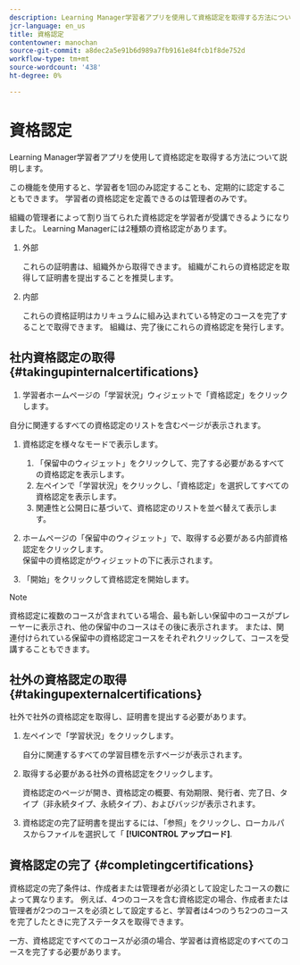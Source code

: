 ```yaml
---
description: Learning Manager学習者アプリを使用して資格認定を取得する方法について説明します。
jcr-language: en_us
title: 資格認定
contentowner: manochan
source-git-commit: a8dec2a5e91b6d989a7fb9161e84fcb1f8de752d
workflow-type: tm+mt
source-wordcount: '438'
ht-degree: 0%

---
```




# 資格認定

Learning Manager学習者アプリを使用して資格認定を取得する方法について説明します。

この機能を使用すると、学習者を1回のみ認定することも、定期的に認定することもできます。 学習者の資格認定を定義できるのは管理者のみです。

組織の管理者によって割り当てられた資格認定を学習者が受講できるようになりました。 Learning Managerには2種類の資格認定があります。

1. 外部

   これらの証明書は、組織外から取得できます。 組織がこれらの資格認定を取得して証明書を提出することを推奨します。

1. 内部

   これらの資格証明はカリキュラムに組み込まれている特定のコースを完了することで取得できます。 組織は、完了後にこれらの資格認定を発行します。

## 社内資格認定の取得 {#takingupinternalcertifications}

1. 学習者ホームページの「学習状況」ウィジェットで「資格認定」をクリックします。

自分に関連するすべての資格認定のリストを含むページが表示されます。

1. 資格認定を様々なモードで表示します。

   1. 「保留中のウィジェット」をクリックして、完了する必要があるすべての資格認定を表示します。
   1. 左ペインで「学習状況」をクリックし、「資格認定」を選択してすべての資格認定を表示します。
   1. 関連性と公開日に基づいて、資格認定のリストを並べ替えて表示します。

1. ホームページの「保留中のウィジェット」で、取得する必要がある内部資格認定をクリックします。\
   保留中の資格認定がウィジェットの下に表示されます。

1. 「開始」をクリックして資格認定を開始します。

>[!NOTE]
>
>資格認定に複数のコースが含まれている場合、最も新しい保留中のコースがプレーヤーに表示され、他の保留中のコースはその後に表示されます。 または、関連付けられている保留中の資格認定コースをそれぞれクリックして、コースを受講することもできます。

## 社外の資格認定の取得 {#takingupexternalcertifications}

社外で社外の資格認定を取得し、証明書を提出する必要があります。

1. 左ペインで「学習状況」をクリックします。

   自分に関連するすべての学習目標を示すページが表示されます。

1. 取得する必要がある社外の資格認定をクリックします。

   資格認定のページが開き、資格認定の概要、有効期限、発行者、完了日、タイプ（非永続タイプ、永続タイプ）、およびバッジが表示されます。

1. 資格認定の完了証明書を提出するには、「参照」をクリックし、ローカルパスからファイルを選択して「 **[!UICONTROL アップロード]**.

## 資格認定の完了 {#completingcertifications}

資格認定の完了条件は、作成者または管理者が必須として設定したコースの数によって異なります。 例えば、4つのコースを含む資格認定の場合、作成者または管理者が2つのコースを必須として設定すると、学習者は4つのうち2つのコースを完了したときに完了ステータスを取得できます。

一方、資格認定ですべてのコースが必須の場合、学習者は資格認定のすべてのコースを完了する必要があります。
